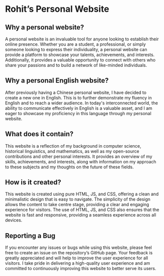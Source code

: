 # Rohit’s Personal Website

## Why a personal website?

A personal website is an invaluable tool for anyone looking to establish their online presence. Whether you are a student, a professional, or simply someone looking to express their individuality, a personal website can provide a platform to showcase your talents, achievements, and interests. Additionally, it provides a valuable opportunity to connect with others who share your passions and to build a network of like-minded individuals.

## Why a personal English website?

After previously having a Chinese personal website, I have decided to create a new one in English. This is to further demonstrate my fluency in English and to reach a wider audience. In today's interconnected world, the ability to communicate effectively in English is a valuable asset, and I am eager to showcase my proficiency in this language through my personal website.

## What does it contain?

This website is a reflection of my background in computer science, historical linguistics, and mathematics, as well as my open-source contributions and other personal interests. It provides an overview of my skills, achievements, and interests, along with information on my approach to these subjects and my thoughts on the future of these fields.

## How is it created?

This website is created using pure HTML, JS, and CSS, offering a clean and minimalistic design that is easy to navigate. The simplicity of the design allows the content to take centre stage, providing a clear and engaging experience for visitors. The use of HTML, JS, and CSS also ensures that the website is fast and responsive, providing a seamless experience across all devices.

## Reporting a Bug

If you encounter any issues or bugs while using this website, please feel free to create an issue on the repository’s GitHub page. Your feedback is greatly appreciated and will help to improve the user experience for all visitors. I take pride in delivering a high-quality user experience and am committed to continuously improving this website to better serve its users.
